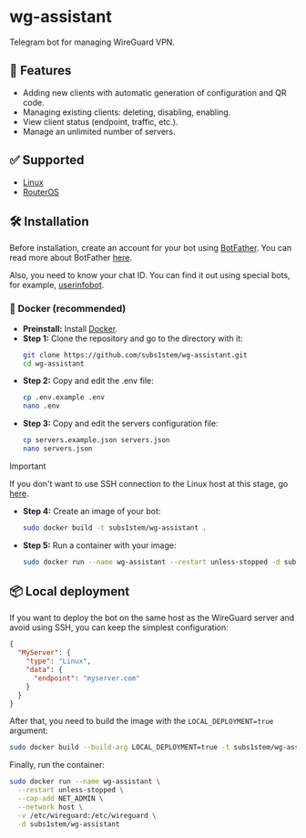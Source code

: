 # wg-assistant

Telegram bot for managing WireGuard VPN.

## 🎯 Features

* Adding new clients with automatic generation of configuration and QR code.
* Managing existing clients: deleting, disabling, enabling.
* View client status (endpoint, traffic, etc.).
* Manage an unlimited number of servers.

## ✅ Supported

* [Linux](https://www.wireguard.com)
* [RouterOS](https://help.mikrotik.com/docs/display/ROS/WireGuard)

## 🛠 Installation

Before installation, create an account for your bot using [BotFather](https://t.me/BotFather).
You can read more about BotFather [here](https://core.telegram.org/bots/features#botfather).

Also, you need to know your chat ID.
You can find it out using special bots, for example, [userinfobot](https://t.me/userinfobot).

### 🐋 Docker (recommended)

* **Preinstall:** Install [Docker](https://docs.docker.com/engine/install/).
* **Step 1:** Clone the repository and go to the directory with it:
  ```bash
  git clone https://github.com/subs1stem/wg-assistant.git
  cd wg-assistant
  ```
* **Step 2:** Copy and edit the .env file:
  ```bash
  cp .env.example .env
  nano .env
  ```
* **Step 3:** Copy and edit the servers configuration file:
  ```bash
  cp servers.example.json servers.json
  nano servers.json
  ```

> [!IMPORTANT]
> If you don't want to use SSH connection to the Linux host at this stage, go [here](#-local-deployment).

* **Step 4:** Create an image of your bot:
  ```bash
  sudo docker build -t subs1stem/wg-assistant .
  ```
* **Step 5:** Run a container with your image:
  ```bash
  sudo docker run --name wg-assistant --restart unless-stopped -d subs1stem/wg-assistant
  ```

## 📦 Local deployment

If you want to deploy the bot on the same host as the WireGuard server and avoid using SSH, you can keep the simplest
configuration:

```json
{
  "MyServer": {
    "type": "Linux",
    "data": {
      "endpoint": "myserver.com"
    }
  }
}
```

After that, you need to build the image with the `LOCAL_DEPLOYMENT=true` argument:

```bash
sudo docker build --build-arg LOCAL_DEPLOYMENT=true -t subs1stem/wg-assistant .
```

Finally, run the container:

```bash
sudo docker run --name wg-assistant \
  --restart unless-stopped \
  --cap-add NET_ADMIN \
  --network host \
  -v /etc/wireguard:/etc/wireguard \
  -d subs1stem/wg-assistant
```
